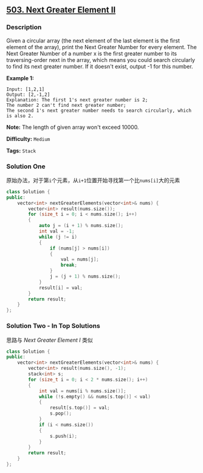 ## [503. Next Greater Element II](https://leetcode.com/problems/next-greater-element-ii/#/description)

### Description

Given a circular array (the next element of the last element is the first element of the array), print the Next Greater Number for every element. The Next Greater Number of a number x is the first greater number to its traversing-order next in the array, which means you could search circularly to find its next greater number. If it doesn't exist, output -1 for this number.

**Example 1:**

```
Input: [1,2,1]
Output: [2,-1,2]
Explanation: The first 1's next greater number is 2;
The number 2 can't find next greater number;
The second 1's next greater number needs to search circularly, which is also 2.

```

**Note:** The length of given array won't exceed 10000.

**Difficulty:** `Medium`

**Tags:** `Stack`

### Solution One

原始办法，对于第`i`个元素，从`i+1`位置开始寻找第一个比`nums[i]`大的元素

```c++
class Solution {
public:
    vector<int> nextGreaterElements(vector<int>& nums) {
        vector<int> result(nums.size());
        for (size_t i = 0; i < nums.size(); i++)
        {
            auto j = (i + 1) % nums.size();
            int val = -1;
            while (j != i)
            {
                if (nums[j] > nums[i])
                {
                    val = nums[j];
                    break;
                }
                j = (j + 1) % nums.size();
            }
            result[i] = val;
        }
        return result;
    }
};
```

### Solution Two - In Top Solutions

思路与 _Next Greater Element I_ 类似

```c++
class Solution {
public:
    vector<int> nextGreaterElements(vector<int>& nums) {
        vector<int> result(nums.size(), -1);
        stack<int> s;
        for (size_t i = 0; i < 2 * nums.size(); i++)
        {
            int val = nums[i % nums.size()];
            while (!s.empty() && nums[s.top()] < val)
            {
                result[s.top()] = val;
                s.pop();
            }
            if (i < nums.size())
            {
                s.push(i);
            }
        }
        return result;
    }
};
```
